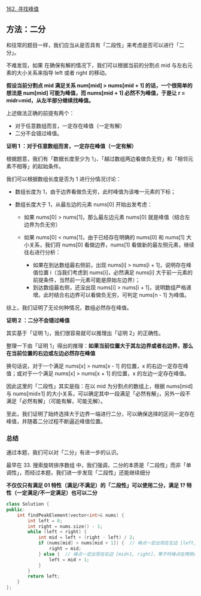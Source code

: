 [162. 寻找峰值](https://leetcode-cn.com/problems/find-peak-element/)

## 方法：二分

和往常的题目一样，我们应当从是否具有「二段性」来考虑是否可以进行「二分」。

不难发现，如果 在确保有解的情况下，我们可以根据当前的分割点 mid 与左右元素的大小关系来指导 left 或者 right 的移动。

**假设当前分割点 mid 满足关系 num[mid] > nums[mid + 1] 的话，一个很简单的想法是 num[mid] 可能为峰值，而 nums[mid + 1] 必然不为峰值，于是让 r = midr=mid，从左半部分继续找峰值。**

上述做法正确的前提有两个：

- 对于任意数组而言，一定存在峰值（一定有解）
- 二分不会错过峰值。

**证明 1 ：对于任意数组而言，一定存在峰值（一定有解）**

根据题意，我们有「数据长度至少为 1」、「越过数组两边看做负无穷」和「相邻元素不相等」的起始条件。

我们可以根据数组长度是否为 1 进行分情况讨论：

- 数组长度为 1，由于边界看做负无穷，此时峰值为该唯一元素的下标；

- 数组长度大于 1，从最左边的元素 nums[0] 开始出发考虑：

  - 如果 nums[0] > nums[1]，那么最左边元素 nums[0] 就是峰值（结合左边界为负无穷）

  - 如果 nums[0] < nums[1]，由于已经存在明确的 nums[0] 和 nums[1] 大小关系，我们将 nums[0] 看做边界，nums[1] 看做新的最左侧元素，继续往右进行分析：

    - 如果在到达数组最右侧前，出现 nums[i] > nums[i + 1]，说明存在峰值位置 i（当我们考虑到 nums[i]，必然满足 nums[i] 大于前一元素的前提条件，当然前一元素可能是原始左边界）；
    - 到达数组最右侧，还没出现 nums[i] > nums[i + 1]，说明数组严格递增。此时结合右边界可以看做负无穷，可判定 nums[n - 1] 为峰值。

综上，我们证明了无论何种情况，数组必然存在峰值。

**证明 2 ：二分不会错过峰值**

其实基于「证明 1」，我们很容易就可以推理出「证明 2」的正确性。

整理一下由「证明 1」得出的推理：**如果当前位置大于其左边界或者右边界，那么在当前位置的右边或左边必然存在峰值**

换句话说，对于一个满足 nums[x] > nums[x - 1] 的位置，x 的右边一定存在峰值；或对于一个满足 nums[x] > nums[x + 1] 的位置，x 的左边一定存在峰值。

因此这里的「二段性」其实是指：在以 mid 为分割点的数组上，根据 nums[mid] 与 nums[mid±1] 的大小关系，可以确定其中一段满足「必然有解」，另外一段不满足「必然有解」（可能有解，可能无解）。

至此，我们证明了始终选择大于边界一端进行二分，可以确保选择的区间一定存在峰值，并随着二分过程不断逼近峰值位置。

### 总结

通过本题，我们可以对「二分」有进一步的认识。

最早在 33. 搜索旋转排序数组 中，我们强调，二分的本质是「二段性」而非「单调性」，而经过本题，我们进一步发现「二段性」还能继续细分

**不仅仅只有满足 01 特性（满足/不满足）的「二段性」可以使用二分，满足 1? 特性（一定满足/不一定满足）也可以二分**

```c++
class Solution {
public:
    int findPeakElement(vector<int>& nums) {
        int left = 0;
        int right = nums.size() - 1;
        while (left < right) {
            int mid = left + (right - left) / 2;
            if (nums[mid] > nums[mid + 1]) {  // 峰点一定出现在左边 [left, mid]
                right = mid;
            } else {  // 峰点一定出现在右边 [mid+1, right]，等于时峰点在两侧都可能出现
                left = mid + 1;
            }
        }
        return left;
    }
};
```

